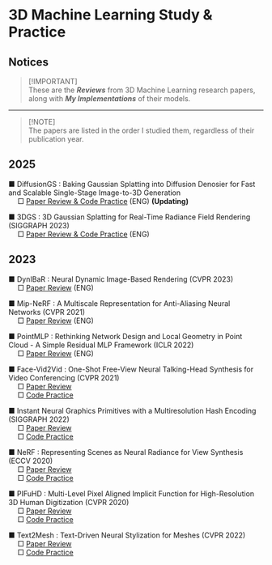 # 3D Machine Learning Study & Practice

## Notices 

>[!IMPORTANT]\
> These are the ***Reviews*** from 3D Machine Learning research papers, along with ***My Implementations*** of their models.

---

>[!NOTE]\
> The papers are listed in the order I studied them, regardless of their publication year.


## 2025 

■ DiffusionGS : Baking Gaussian Splatting into Diffusion Denosier for Fast and Scalable Single-Stage Image-to-3D Generation
</br>
&emsp; □ [Paper Review & Code Practice](/2025/DiffusionGS/DiffusionGS.ipynb) (ENG) **(Updating)**
</br>

■ 3DGS : 3D Gaussian Splatting for Real-Time Radiance Field Rendering (SIGGRAPH 2023)
</br>
&emsp; □ [Paper Review & Code Practice](/2025/3DGS/Gaussian_Splatting.ipynb) (ENG) 
</br>


## 2023

■ DynIBaR : Neural Dynamic Image-Based Rendering (CVPR 2023)
</br>
&emsp; □ [Paper Review](/2023/DynIBaR/dynibar.pdf) (ENG)
</br>


■ Mip-NeRF : A Multiscale Representation for Anti-Aliasing Neural Networks (CVPR 2021)
</br>
&emsp; □ [Paper Review](/2023/Mip-NeRF/Mip-NeRF.pdf) (ENG)
</br>


■ PointMLP : Rethinking Network Design and Local Geometry in Point Cloud - A Simple Residual MLP Framework (ICLR 2022)
</br>
&emsp; □ [Paper Review](/2023/PointMLP/PointMLP.pdf) (ENG)
</br>

■ Face-Vid2Vid : One-Shot Free-View Neural Talking-Head Synthesis for Video Conferencing (CVPR 2021)
</br>
&emsp; □ [Paper Review](/2023/FaceVid2Vid/FaceVid2Vid.md)
</br>
&emsp; □ [Code Practice](/2023/FaceVid2Vid/)
</br>


■ Instant Neural Graphics Primitives with a Multiresolution Hash Encoding (SIGGRAPH 2022) 
</br>
&emsp; □ [Paper Review](/2023/InstantNGP/InstantNGP.md)
</br>
&emsp; □ [Code Practice](/2023/InstantNGP)
</br>


■ NeRF : Representing Scenes as Neural Radiance for View Synthesis (ECCV 2020)
</br>
&emsp;  □ [Paper Review](/2023/NeRF/NeRF.md)
</br>
&emsp; □ [Code Practice](/2023/NeRF/NeRF.ipynb)
</br>


■ PIFuHD : Multi-Level Pixel Aligned Implicit Function for High-Resolution 3D Human Digitization (CVPR 2020)
</br>
&emsp; □ [Paper Review](/2023/PIFuHD/PIFuHD.md)
</br>
&emsp; □ [Code Practice](/2023/PIFuHD/)
</br>

■ Text2Mesh : Text-Driven Neural Stylization for Meshes (CVPR 2022)
</br>
&emsp; □ [Paper Review](/2023/Text2Mesh/Text2Mesh.md)
</br>
&emsp; □ [Code Practice](/2023/Text2Mesh/)
</br>

